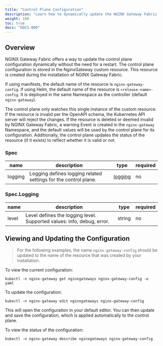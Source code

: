 ```yaml
---
title: "Control Plane Configuration"
description: "Learn how to dynamically update the NGINX Gateway Fabric control plane configuration."
weight: 100
toc: true
docs: "DOCS-000"
---
```


## Overview

NGINX Gateway Fabric offers a way to update the control plane configuration dynamically without the need for a
restart. The control plane configuration is stored in the NginxGateway custom resource. This resource is created
during the installation of NGINX Gateway Fabric.

If using manifests, the default name of the resource is `nginx-gateway-config`. If using Helm, the default name
of the resource is `<release-name>-config`. It is deployed in the same Namespace as the controller
(default `nginx-gateway`).

The control plane only watches this single instance of the custom resource. If the resource is invalid per the OpenAPI
schema, the Kubernetes API server will reject the changes. If the resource is deleted or deemed invalid by NGINX
Gateway Fabric, a warning Event is created in the `nginx-gateway` Namespace, and the default values will be used by
the control plane for its configuration. Additionally, the control plane updates the status of the resource (if it exists)
to reflect whether it is valid or not.

### Spec

| name    | description                                                     | type                     | required |
|---------|-----------------------------------------------------------------|--------------------------|----------|
| logging | Logging defines logging related settings for the control plane. | [logging](#speclogging) | no       |

### Spec.Logging

| name  | description                                                            | type   | required |
|-------|------------------------------------------------------------------------|--------|----------|
| level | Level defines the logging level. Supported values: info, debug, error. | string | no       |

## Viewing and Updating the Configuration

> For the following examples, the name `nginx-gateway-config` should be updated to the name of the resource that
> was created by your installation.

To view the current configuration:

```shell
kubectl -n nginx-gateway get nginxgateways nginx-gateway-config -o yaml
```

To update the configuration:

```shell
kubectl -n nginx-gateway edit nginxgateways nginx-gateway-config
```

This will open the configuration in your default editor. You can then update and save the configuration, which is
applied automatically to the control plane.

To view the status of the configuration:

```shell
kubectl -n nginx-gateway describe nginxgateways nginx-gateway-config
```
